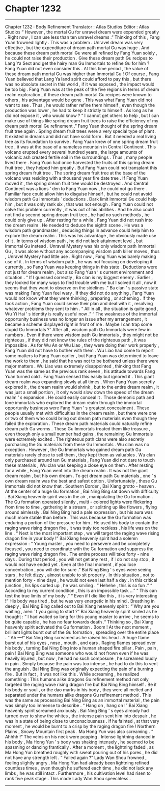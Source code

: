 
# Chapter 1232


---

Chapter 1232 : Body Refinement
Translator :
Atlas Studios
Editor :
Atlas Studios
“ However , the mortal Gu for unravel dream were expended greatly . Right now , I can use less than ten unravel dreams .”
Thinking of this , Fang Yuan frowned lightly .
This was a problem .
Unravel dream was very effective , but the expenditure of dream path mortal Gu was huge .
And because these dream path mortal Gu were all refined by Fang Yuan solely , he could not raise their production .
Give these dream path Gu recipes to Lang Ya Sect and get the hairy man Gu Immortals to refine Gu for him ?
Fang Yuan did not even consider this .
At this time period , the value of these dream path mortal Gu was higher than Immortal Gu !
Of course , Fang Yuan believed that Lang Ya land spirit could afford to pay this , but there was no absolute secret in this world , if it was exposed , the impact would be too big .
Fang Yuan was at the peak of the five regions in terms of dream realm exploration , if these dream path mortal Gu recipes were known to others , his advantage would be gone .
This was what Fang Yuan did not want to see .
Thus , he would rather refine them himself , even though the production was lower , he had to keep it strictly to himself . As long as he did not expose it , who would know ?
“ I cannot get others to help , but I can make use of things like spring dream fruit trees to raise the efficiency of my dream path mortal Gu refinement .” Fang Yuan thought of the spring dream fruit tree again .
Spring dream fruit trees were a very special type of plant .
It existed in dreams and did not have solid form . But it needed a real living tree as its foundation to survive .
Fang Yuan knew of one spring dream fruit tree , it was at the base of a nameless mountain in Central Continent .
This volcano erupted every several hundred years , the large amounts of volcanic ash created fertile soil in the surroundings . Thus , many people lived there .
Fang Yuan had once harvested the fruits of this spring dream fruit tree , they helped him greatly .
But Fang Yuan could not transplant this spring dream fruit tree .
The spring dream fruit tree at the base of the volcano was residing with a thousand year fire date tree . If Fang Yuan moved it , the spring dream fruit tree would be destroyed .
And Central Continent was a lions ’ den to Fang Yuan now , he could not go there .
Familiar face could allow him to disguise himself , but he could not avoid wisdom path Gu Immortals ’ deductions . Dark limit Immortal Gu could help him , but it was only rank six , that was not enough .
Fang Yuan could not solve this problem currently , it was out of his abilities .
And he also could not find a second spring dream fruit tree , he had no such methods , he could only give up .
After resting for a while , Fang Yuan did not rush into the dream realm .
He needed to deduce the eighth scene .
He was a wisdom path grandmaster , deducing things in advance could help him to explore the dream realm .
This was his advantage , he obviously made use of it .
In terms of wisdom path , he did not lack attainment level , but Immortal Gu instead . Unravel Mystery was his only wisdom path Immortal Gu , it was alone without any accompanying wisdom path killer moves , thus , Unravel Mystery had little use .
Right now , Fang Yuan was barely making use of it .
In terms of wisdom path , he was not focusing on developing it currently , so Fang Yuan was keeping things in this state .
Deductions were not just for dream realm , but also Fang Yuan ’ s current environment and situation .
“ If I guessed correctly , Ba clan is my biggest enemy . Earlier , they looked for many ways to find trouble with me but I solved it all , now it seems that they want to observe on the sidelines .”
Ba clan ’ s passive state was making Fang Yuan feel wary .
If they did not do anything , Fang Yuan would not know what they were thinking , preparing , or scheming . If they took action , Fang Yuan could sense their plan and deal with it , resolving whatever problems they sent to him .
“ All in all , the situation is quite good , Wu Yi Hai ’ s identity is really useful now .”
“ The weakness of the immortal opportunity business was no longer an issue after my arrangement , it became a scheme displayed right in front of me . Maybe I can trap some stupid Gu Immortals ?”
After all , wisdom path Gu Immortals were few in numbers .
Even if there were wisdom path Gu Immortals , they might not be righteous , if they did not know the rules of the righteous path , it was impossible .
As for Wu An or Wu Liao , they were doing their work properly , Fang Yuan did not have to bother with them .
Wu Liao had come to report some matters to Fang Yuan earlier , but Fang Yuan was determined to leave the work to them , he said that he was not to be bothered unless there were major matters .
Wu Liao was extremely disappointed , thinking that Fang Yuan was the same as the previous rank seven , his attitude towards Fang Yuan turned cold .
Fang Yuan sensed this easily but ignored it .
This giant dream realm was expanding slowly at all times .
When Fang Yuan secretly explored it , the dream realm would shrink , but to the entire dream realm , it was just a small portion , it only would slow down the speed of the dream realm ’ s expansion .
He could easily conceal it .
Those demonic path and lone immortals who explored the dream realm through the immortal opportunity business were Fang Yuan ’ s greatest concealment .
These people usually met with difficulties in the dream realm , but there were one or two of them who could bring out dream path materials even though they failed the exploration .
These dream path materials could naturally refine dream path Gu worms .
These Gu Immortals treated them like treasure , even though only a small number had gains , the remaining Gu Immortals were extremely excited .
The righteous path clans were also secretly purchasing the Gu materials from these Gu Immortals .
Wu clan was no exception .
However , the Gu Immortals who gained dream path Gu materials rarely chose to sell them , they kept them as valuables .
Wu clan only purchased around ten Gu materials , Fang Yuan did not dare to touch these materials , Wu clan was keeping a close eye on them .
After resting for a while , Fang Yuan went into the dream realm .
It was not the giant dream realm , but his own dream .
To get dream path Gu materials , one ’ s own dream realm was the best and safest option .
Unfortunately , these Gu Immortals did not know that .
Southern Border , Bai Xiang grotto - heaven .
At the center of a huge Gu formation , Bai Ning Bing sat down with difficulty .
Bai Xiang heavenly spirit was in the air , manipulating the Gu formation .
The Gu formation operated silently , multi - colored lights were flickering from time to time , gathering in a stream , or splitting up like flowers , flying around aimlessly .
Bai Ning Bing had a pale expression , but his aura was much more stable than before .
This was because the Gu formation was enduring a portion of the pressure for him . He used his body to contain the raging wave rising dragon fire , it was truly too reckless , his life was on the line .
“ Next is the most important step , we will target the raging wave rising dragon fire in your body !” Bai Xiang heavenly spirit had a solemn expression : “ Young master , you need to persevere and be completely focused , you need to coordinate with the Gu formation and suppress the raging wave rising dragon fire . The entire process will take forty - nine days . During that period , you will not get any rest , if I do not say stop , it would not have ended yet . Even at the final moment , if you lose concentration , you will die for sure .”
Bai Ning Bing ’ s eyes were seeing stars , he felt dizzy , almost unable to sit properly .
In this situation , not to mention forty - nine days , he would not even last half a day .
In this critical junction , his lips curled up , he was smiling .
“ Hehehe , this is so fun .”
“ According to my current condition , this is an impossible task …”
“ This can test the true limits of my body .”
“ Even if I die like this , it is very interesting !”
His body was tired , but he was very energetic in his mind .
Breathing in deeply , Bai Ning Bing called out to Bai Xiang heavenly spirit : “ Why are you waiting , aren ’ t you going to start ?”
Bai Xiang heavenly spirit smiled as he thought : “ I had waited so long for this young master to arrive , he seems to be quite capable , he has no fear towards death .”
Thinking so , Bai Xiang heavenly spirit activated the Gu formation .
Boom !
At the next moment , brilliant lights burst out of the Gu formation , spreading over the entire place .
“ Ah —!” Bai Ning Bing screamed as he raised his head .
A huge flame burst out of his eyes , nose , mouth , and ears .
Raging flames spread over his body , turning Bai Ning Bing into a human shaped fire pillar .
Pain , pain , pain !
Bai Ning Bing was someone who would not frown even if he was heavily injured , but now , he had no such composure , he screamed loudly in pain .
Simply because the pain was too intense , he had to do this to vent the anguish .
Bai Ning Bing was originally expecting the pain of a burning fire . But in fact , it was not like this .
While screaming , he realized something : This humans alike dragons Gu refinement method not only targeted the raging wave rising dragon fire but Bai Ning Bing himself . Be it his body or soul , or the dao marks in his body , they were all melted and separated under the humans alike dragons Gu refinement method .
This was the same as processing Bai Ning Bing as an immortal material , the pain was simply too immense to describe .
“ Hang on , hang on !” Bai Xiang heavenly spirit screamed anxiously .
Bai Ning Bing ’ s eyes already had turned over to show the whites , the intense pain sent him into despair , he was in a state of being close to unconsciousness .
If he fainted , at that very moment , he would be burnt to a crisp by the raging dragon fire !
Northern Plains , Snowy Mountain first peak .
Ma Hong Yun was also screaming .
“ Ahhhh !” The veins on his neck were popping .
Intense lightning danced in his body , Ma Hong Yun ’ s body was shaking intensely , he seemed to be spasming or dancing frantically .
After a moment , the lightning faded , as Ma Hong Yun breathed roughly with sweat pouring out of his pores , he did not have any strength left .
“ Failed again ?” Lady Wan Shou frowned , feeling slightly angry .
Ma Hong Yun had already been lightning refined countless times , even though he suffered each time , he did not lack any limbs , he was still intact . Furthermore , his cultivation level had risen to rank five peak stage .
This made Lady Wan Shou speechless .

---

